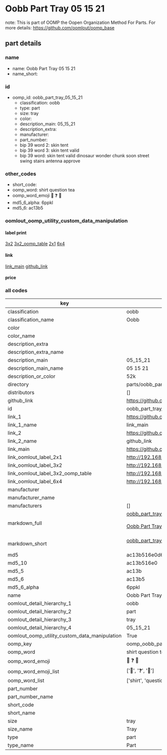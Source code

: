 # Oobb Part Tray 05 15 21  

note: This is part of OOMP the Oopen Organization Method For Parts. For more details: https://github.com/oomlout/oomp_base

##  part details





### name
* name: Oobb Part Tray 05 15 21
* name_short: 
### id
* oomp_id: oobb_part_tray_05_15_21
  * classification: oobb
  * type: part
  * size: tray
  * color: 
  * description_main: 05_15_21
  * description_extra: 
  * manufacturer: 
  * part_number: 
  * bip 39 word 2: skin tent
  * bip 39 word 3: skin tent valid
  * bip 39 word: skin tent valid dinosaur wonder chunk soon street swing stairs antenna approve

### other_codes
* short_code: 
* oomp_word: shirt question tea
* oomp_word_emoji :shirt: :question: :tea:
* md5_6_alpha: 6ppkl
* md5_6: ac13b5






### oomlout_oomp_utility_custom_data_manipulation
#### label print
[3x2](http://192.168.1.245:1112/?label=oomp%206ppkl)
[3x2_oomp_table](http://192.168.1.107:1112/?label=oomp%206ppkl)
[2x1](http://192.168.1.242:1112/?label=oomp%206ppkl)
[6x4](http://192.168.1.55:1112/?label=oomp%206ppkl)    

#### link

[link_main](https://github.com/oomlout/oomlout_oomp_current_version_messy/tree/main/parts/oobb_part_tray_05_15_21) [github_link](https://github.com/oomlout/oomlout_oomp_part_src/tree/main/parts/oobb_part_tray_05_15_21)                             

#### price







### all codes 
| key | value |  
| --- | --- |  
| classification | oobb |  
| classification_name | Oobb |  
| color |  |  
| color_name |  |  
| description_extra |  |  
| description_extra_name |  |  
| description_main | 05_15_21 |  
| description_main_name | 05 15 21 |  
| description_or_color | 52k |  
| directory | parts/oobb_part_tray_05_15_21 |  
| distributors | [] |  
| github_link | https://github.com/oomlout/oomlout_oomp_part_src/tree/main/parts/oobb_part_tray_05_15_21 |  
| id | oobb_part_tray_05_15_21 |  
| link_1 | https://github.com/oomlout/oomlout_oomp_current_version_messy/tree/main/parts/oobb_part_tray_05_15_21 |  
| link_1_name | link_main |  
| link_2 | https://github.com/oomlout/oomlout_oomp_part_src/tree/main/parts/oobb_part_tray_05_15_21 |  
| link_2_name | github_link |  
| link_main | https://github.com/oomlout/oomlout_oomp_current_version_messy/tree/main/parts/oobb_part_tray_05_15_21 |  
| link_oomlout_label_2x1 | http://192.168.1.242:1112/?label=oomp%206ppkl |  
| link_oomlout_label_3x2 | http://192.168.1.245:1112/?label=oomp%206ppkl |  
| link_oomlout_label_3x2_oomp_table | http://192.168.1.107:1112/?label=oomp%206ppkl |  
| link_oomlout_label_6x4 | http://192.168.1.55:1112/?label=oomp%206ppkl |  
| manufacturer |  |  
| manufacturer_name |  |  
| manufacturers | [] |  
| markdown_full | [oobb_part_tray_05_15_21](https://github.com/oomlout/oomlout_oomp_current_version_messy/tree/main/parts/oobb_part_tray_05_15_21)<br>[](https://github.com/oomlout/oomlout_oomp_current_version_messy/tree/main/parts/oobb_part_tray_05_15_21)<br>[Oobb Part Tray 05 15 21](https://github.com/oomlout/oomlout_oomp_current_version_messy/tree/main/parts/oobb_part_tray_05_15_21)<br><br> |  
| markdown_short | [oobb_part_tray_05_15_21](https://github.com/oomlout/oomlout_oomp_current_version_messy/tree/main/parts/oobb_part_tray_05_15_21)<br><br> |  
| md5 | ac13b516e0d6f9e8a2fe83e7e1b7d654 |  
| md5_10 | ac13b516e0 |  
| md5_5 | ac13b |  
| md5_6 | ac13b5 |  
| md5_6_alpha | 6ppkl |  
| name | Oobb Part Tray 05 15 21 |  
| oomlout_detail_hierarchy_1 | oobb |  
| oomlout_detail_hierarchy_2 | part |  
| oomlout_detail_hierarchy_3 | tray |  
| oomlout_detail_hierarchy_4 | 05_15_21 |  
| oomlout_oomp_utility_custom_data_manipulation | True |  
| oomp_key | oomp_oobb_part_tray_05_15_21 |  
| oomp_word | shirt question tea |  
| oomp_word_emoji | :shirt: :question: :tea: |  
| oomp_word_emoji_list | [':shirt:', ':question:', ':tea:'] |  
| oomp_word_list | ['shirt', 'question', 'tea'] |  
| part_number |  |  
| part_number_name |  |  
| short_code |  |  
| short_name |  |  
| size | tray |  
| size_name | Tray |  
| type | part |  
| type_name | Part |  
